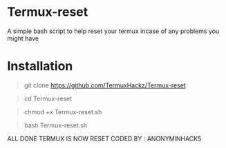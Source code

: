 # Termux-reset
A simple bash script to help reset your termux incase of any problems you might have

# Installation
> git clone https://github.com/TermuxHackz/Termux-reset

> cd Termux-reset

> chmod +x Termux-reset.sh

> bash Termux-reset.sh

ALL DONE TERMUX IS NOW RESET
CODED BY : ANONYMINHACK5
